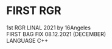 # FIRST RGR <br/>
1st RGR LINAL 2021 by 16Angeles <br/>
FIRST BAG FIX 08.12.2021 (DECEMBER) <br/>
LANGUAGE C++ <br/>
